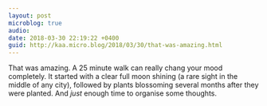 ```yaml
---
layout: post
microblog: true
audio: 
date: 2018-03-30 22:19:22 +0400
guid: http://kaa.micro.blog/2018/03/30/that-was-amazing.html
---
```

That was amazing. A 25 minute walk can really chang your mood completely. It started with a clear full moon shining (a rare sight in the middle of any city), followed by plants blossoming several months after they were planted. And _just_ enough time to organise some thoughts.
